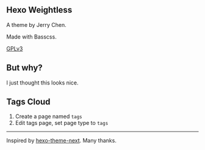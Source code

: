 ## Hexo Weightless

A theme by Jerry Chen.

Made with Basscss.

[GPLv3](http://www.gnu.org/licenses/gpl-3.0.en.html)

## But why?

I just thought this looks nice.

## Tags Cloud

1. Create a page named `tags`
2. Edit tags page, set page type to `tags`

---

Inspired by [hexo-theme-next](https://github.com/iissnan/hexo-theme-next). Many thanks.